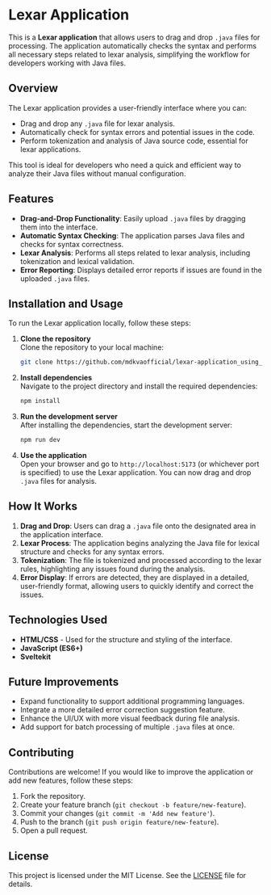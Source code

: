 # Lexar Application

This is a **Lexar application** that allows users to drag and drop `.java` files for processing. The application automatically checks the syntax and performs all necessary steps related to lexar analysis, simplifying the workflow for developers working with Java files.

## Overview

The Lexar application provides a user-friendly interface where you can:

- Drag and drop any `.java` file for lexar analysis.
- Automatically check for syntax errors and potential issues in the code.
- Perform tokenization and analysis of Java source code, essential for lexar applications.

This tool is ideal for developers who need a quick and efficient way to analyze their Java files without manual configuration.

## Features

- **Drag-and-Drop Functionality**: Easily upload `.java` files by dragging them into the interface.
- **Automatic Syntax Checking**: The application parses Java files and checks for syntax correctness.
- **Lexar Analysis**: Performs all steps related to lexar analysis, including tokenization and lexical validation.
- **Error Reporting**: Displays detailed error reports if issues are found in the uploaded `.java` files.

## Installation and Usage

To run the Lexar application locally, follow these steps:

1. **Clone the repository**  
   Clone the repository to your local machine:
   ```bash
   git clone https://github.com/mdkvaofficial/lexar-application_using_vanilla_javascript.git
   ```

2. **Install dependencies**  
   Navigate to the project directory and install the required dependencies:
   ```bash
   npm install
   ```

3. **Run the development server**  
   After installing the dependencies, start the development server:
   ```bash
   npm run dev
   ```

4. **Use the application**  
   Open your browser and go to `http://localhost:5173` (or whichever port is specified) to use the Lexar application. You can now drag and drop `.java` files for analysis.

## How It Works

1. **Drag and Drop**: Users can drag a `.java` file onto the designated area in the application interface.
2. **Lexar Process**: The application begins analyzing the Java file for lexical structure and checks for any syntax errors.
3. **Tokenization**: The file is tokenized and processed according to the lexar rules, highlighting any issues found during the analysis.
4. **Error Display**: If errors are detected, they are displayed in a detailed, user-friendly format, allowing users to quickly identify and correct the issues.

## Technologies Used

- **HTML/CSS** - Used for the structure and styling of the interface.
- **JavaScript (ES6+)**
- **Sveltekit**


## Future Improvements

- Expand functionality to support additional programming languages.
- Integrate a more detailed error correction suggestion feature.
- Enhance the UI/UX with more visual feedback during file analysis.
- Add support for batch processing of multiple `.java` files at once.

## Contributing

Contributions are welcome! If you would like to improve the application or add new features, follow these steps:

1. Fork the repository.
2. Create your feature branch (`git checkout -b feature/new-feature`).
3. Commit your changes (`git commit -m 'Add new feature'`).
4. Push to the branch (`git push origin feature/new-feature`).
5. Open a pull request.

## License

This project is licensed under the MIT License. See the [LICENSE](LICENSE) file for details.
